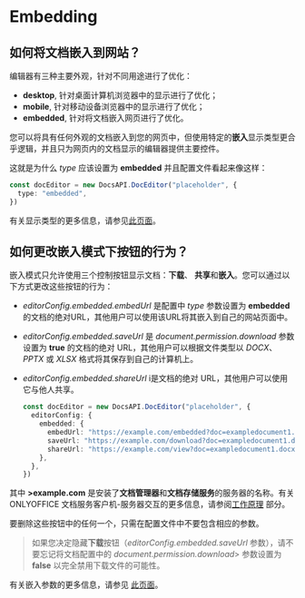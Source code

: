 ﻿---
sidebar_position: -9
---

# Embedding

## 如何将文档嵌入到网站？

编辑器有三种主要外观，针对不同用途进行了优化：

- **desktop**, 针对桌面计算机浏览器中的显示进行了优化；
- **mobile**, 针对移动设备浏览器中的显示进行了优化；
- **embedded**, 针对将文档嵌入网页进行了优化。

您可以将具有任何外观的文档嵌入到您的网页中，但使用特定的**嵌入**显示类型更合乎逻辑，并且只为网页内的文档显示的编辑器提供主要控件。

这就是为什么 *type* 应该设置为 **embedded** 并且配置文件看起来像这样：

  ``` ts
  const docEditor = new DocsAPI.DocEditor("placeholder", {
    type: "embedded",
  })
  ```

有关显示类型的更多信息，请参见[此页面](../../usage-api/config/config.md#type)。

## 如何更改嵌入模式下按钮的行为？

嵌入模式只允许使用三个控制按钮显示文档：**下载**、 **共享**和**嵌入**。您可以通过以下方式更改这些按钮的行为：

- *editorConfig.embedded.embedUrl* 是配置中 *type* 参数设置为 **embedded** 的文档的绝对URL，其他用户可以使用该URL将其嵌入到自己的网站页面中。

- *editorConfig.embedded.saveUrl* 是 *document.permission.download* 参数设置为 **true** 的文档的绝对 URL，其他用户可以根据文件类型以 *DOCX*、*PPTX* 或 *XLSX* 格式将其保存到自己的计算机上。

- *editorConfig.embedded.shareUrl* i是文档的绝对 URL，其他用户可以使用它与他人共享。

  ``` ts
  const docEditor = new DocsAPI.DocEditor("placeholder", {
    editorConfig: {
      embedded: {
        embedUrl: "https://example.com/embedded?doc=exampledocument1.docx",
        saveUrl: "https://example.com/download?doc=exampledocument1.docx",
        shareUrl: "https://example.com/view?doc=exampledocument1.docx",
      },
    },
  })
  ```

其中 **>example.com** 是安装了**文档管理器**和**文档存储服务**的服务器的名称。有关 ONLYOFFICE 文档服务客户机-服务器交互的更多信息，请参阅[工作原理](../../get-started/how-it-works/how-it-works.md) 部分。

要删除这些按钮中的任何一个，只需在配置文件中不要包含相应的参数。

> 如果您决定隐藏**下载**按钮（*editorConfig.embedded.saveUrl* 参数），请不要忘记将文档配置中的 *document.permission.download*> 参数设置为 **false** 以完全禁用下载文件的可能性。

有关嵌入参数的更多信息，请参见 [此页面](../../usage-api/config/editor/embedded.md)。
